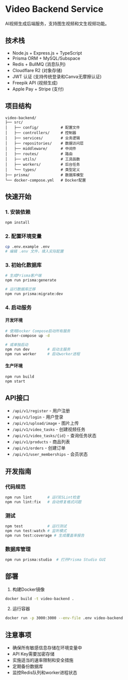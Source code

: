 # Video Backend Service

AI视频生成后端服务，支持图生视频和文生视频功能。

## 技术栈

- Node.js + Express.js + TypeScript
- Prisma ORM + MySQL/Subspace
- Redis + BullMQ (消息队列)
- Cloudflare R2 (对象存储)
- JWT 认证 (支持传统登录和Canva无摩擦认证)
- Freepik API (视频生成)
- Apple Pay + Stripe (支付)

## 项目结构

```
video-backend/
├── src/
│   ├── config/          # 配置文件
│   ├── controllers/     # 控制器
│   ├── services/        # 业务逻辑
│   ├── repositories/    # 数据访问层
│   ├── middleware/      # 中间件
│   ├── routes/          # 路由
│   ├── utils/           # 工具函数
│   ├── workers/         # 后台任务
│   └── types/           # 类型定义
├── prisma/              # 数据库模型
└── docker-compose.yml   # Docker配置
```

## 快速开始

### 1. 安装依赖

```bash
npm install
```

### 2. 配置环境变量

```bash
cp .env.example .env
# 编辑 .env 文件，填入实际配置
```

### 3. 初始化数据库

```bash
# 生成Prisma客户端
npm run prisma:generate

# 运行数据库迁移
npm run prisma:migrate:dev
```

### 4. 启动服务

#### 开发环境

```bash
# 使用Docker Compose启动所有服务
docker-compose up -d

# 或单独启动
npm run dev        # 启动主服务
npm run worker     # 启动worker进程
```

#### 生产环境

```bash
npm run build
npm start
```

## API接口

- `/api/v1/register` - 用户注册
- `/api/v1/login` - 用户登录
- `/api/v1/upload/image` - 图片上传
- `/api/v1/video_tasks` - 创建视频任务
- `/api/v1/video_tasks/{id}` - 查询任务状态
- `/api/v1/products` - 商品列表
- `/api/v1/orders` - 创建订单
- `/api/v1/user_memberships` - 会员状态

## 开发指南

### 代码规范

```bash
npm run lint       # 运行ESLint检查
npm run lint:fix   # 自动修复格式问题
```

### 测试

```bash
npm test           # 运行测试
npm run test:watch # 监听模式
npm run test:coverage # 生成覆盖率报告
```

### 数据库管理

```bash
npm run prisma:studio  # 打开Prisma Studio GUI
```

## 部署

1. 构建Docker镜像
```bash
docker build -t video-backend .
```

2. 运行容器
```bash
docker run -p 3000:3000 --env-file .env video-backend
```

## 注意事项

- 确保所有敏感信息存储在环境变量中
- API Key需要加密存储
- 实施适当的速率限制和安全措施
- 定期备份数据库
- 监控Redis队列和worker进程状态